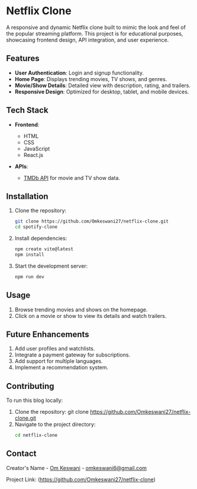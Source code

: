 # Netflix Clone  

A responsive and dynamic Netflix clone built to mimic the look and feel of the popular streaming platform. This project is for educational purposes, showcasing frontend design, API integration, and user experience.  

## Features  
- **User Authentication**: Login and signup functionality.  
- **Home Page**: Displays trending movies, TV shows, and genres.    
- **Movie/Show Details**: Detailed view with description, rating, and trailers.  
- **Responsive Design**: Optimized for desktop, tablet, and mobile devices.  

## Tech Stack  
- **Frontend**:  
  - HTML  
  - CSS  
  - JavaScript  
  - React.js    

- **APIs**:  
  - [TMDb API](https://www.themoviedb.org/documentation/api) for movie and TV show data.  

## Installation  

1. Clone the repository:  

   ```bash  
   git clone https://github.com/Omkeswani27/netflix-clone.git  
   cd spotify-clone

2. Install dependencies:

   ```bash
   npm create vite@latest
   npm install
   
3. Start the development server:

   ```bash
   npm run dev

## Usage

1. Browse trending movies and shows on the homepage.
2. Click on a movie or show to view its details and watch trailers.

## Future Enhancements

1. Add user profiles and watchlists.
2. Integrate a payment gateway for subscriptions.
3. Add support for multiple languages.
4. Implement a recommendation system.

## Contributing

To run this blog locally:

1. Clone the repository:
   git clone https://github.com/Omkeswani27/netflix-clone.git
2. Navigate to the project directory:
   ```bash
   cd netflix-clone

## Contact

Creator's Name - [Om Keswani](https://www.linkedin.com/in/om-keswani-4995262a5/?originalSubdomain=in) - omkeswani6@gmail.com

Project Link: (https://github.com/Omkeswani27/netflix-clone)
